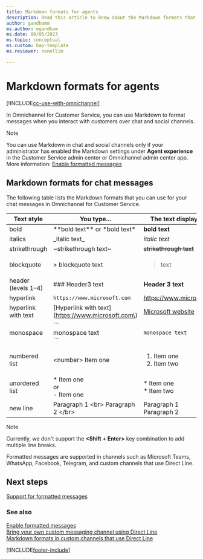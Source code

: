```yaml
---
title: Markdown formats for agents
description: Read this article to know about the Markdown formats that agents can use for chat messages in Omnichannel for Customer Service.
author: gandhamm
ms.author: mgandham
ms.date: 06/05/2023
ms.topic: conceptual
ms.custom: bap-template
ms.reviewer: nenellim

---
```

# Markdown formats for agents

[!INCLUDE[cc-use-with-omnichannel](../includes/cc-use-with-omnichannel.md)]

In Omnichannel for Customer Service, you can use Markdown to format messages when you interact with customers over chat and social channels.

> [!NOTE]
> You can use Markdown in chat and social channels only if your administrator has enabled the Markdown settings under **Agent experience** in the Customer Service admin center or Omnichannel admin center app. More information: [Enable formatted messages](enable-formatted-messages.md)

## Markdown formats for chat messages

The following table lists the Markdown formats that you can use for your chat messages in Omnichannel for Customer Service. 

|  Text style               |    You type...                       | The text displays as...  |
| ------------------------- | -------------------------------      | -----------------------  |
| bold                      | \*\*bold text\*\*   or \*bold text*                          | **bold text**                 |
| italics                   | \_italic text\_                          | *italic text*                   |
| strikethrough             | ~strikethrough text~                      | ~~strikethrough text~~                 |
| blockquote                | > blockquote text                        | <blockquote> text </blockquote>  |
| header (levels 1&ndash;4) | ### Header3 text                         | **Header 3 text** <br>                  |
| hyperlink                 | `https://www.microsoft.com`         | <https://www.microsoft.com>    |
| hyperlink with text       | [Hyperlink with text]\(https://www.microsoft.com\)  | [Microsoft website](https://www.microsoft.com) |
| monospace                 | \`\`\` <br>monospace text<br>\`\`\`           | ```monospace text```                     |
| numbered list             |  \<number\> Item one                 |  <ol><li> Item one </li> <li> Item two</li></ol>  |
| unordered list            | \* Item one <br> or <br> - Item one  |  \* Item one <br> \* Item two  |
| new line                | Paragraph 1 \<br\> Paragraph 2 \<\/br\>  | Paragraph 1 <br> Paragraph 2 </br>            |

> [!NOTE]
> Currently, we don't support the **<Shift + Enter>** key combination to add multiple line breaks.

Formatted messages are supported in channels such as Microsoft Teams, WhatsApp, Facebook, Telegram, and custom channels that use Direct Line.

## Next steps

[Support for formatted messages](card-support-in-channels.md#support-for-formatted-messages)

### See also

[Enable formatted messages](enable-formatted-messages.md)  
[Bring your own custom messaging channel using Direct Line](bring-your-own-channel.md)  
[Markdown formats in custom channels that use Direct Line](markdown-formats-dev.md)  

[!INCLUDE[footer-include](../includes/footer-banner.md)]
